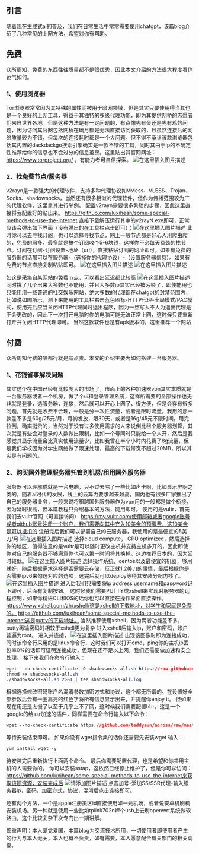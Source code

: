 ﻿## 引言
随着现在生成式ai的普及，我们在日常生活中常常需要使用chatgpt，该篇blog介绍了几种常见的上网方法，希望对你有帮助。
## 免费
众所周知，免费的东西往往质量都不是很优秀，因此本文介绍的方法很大程度看你运气如何。
### 1、使用浏览器
Tor浏览器常常因为其特殊的属性而被用于暗网领域，但是其实只要使用得当其也是一个良好的上网工具，得益于其独特的多级代理功能，即为其提供网桥的志愿者们来自世界各地。但是这种方法是有一定问题的，有点像先有蛋还是先有鸡的问题，因为访问其官网包括网桥在璃月都是无法直接访问获取的，且虽然连接后的网络质量较为不错，但每次的连接耗时都是一个大问题。但不得不承认该款浏览器包括其内置的dackdackgo搜索引擎确实是一款不错的工具，同时其由于ip的不确定性推荐给你的信息也不会过分的信息茧房。
​
这里贴出其官网网址：https://www.torproject.org/ ，有能力者可自信探索。
![在这里插入图片描述](https://img-blog.csdnimg.cn/direct/78f4ebef784b404a97fc3927912a4adb.jpeg#pic_center)
### 2、找免费节点/服务器
v2rayn是一款强大的代理软件，支持多种代理协议如VMess、VLESS、Trojan、Socks、shadowsocks，当然还有很多相似的代理软件，但作为传播范围较为广的代理软件，这里拿其进行举例。
配置v2rayn需要很多繁琐的步骤，因此这里直接将我配置好的贴出来。
https://github.com/luxihean/some-special-methods-to-use-the-internet
直接下载解压运行其中的v2rayN.exe即可，正常应该会弹出如下界面（没有弹出的在工具栏点击即可）：
​
![在这里插入图片描述](https://img-blog.csdnimg.cn/direct/e5ef08ec1b1d45d4adaba54974e6ead1.png)
此时你可以去寻找订阅，也可以选择寻找节点，网上一般节点都是好心人用爬虫爬的，免费的居多，最多就是搞个订阅收个5-6块钱，这样你不必每天费劲的找节点。订阅在订阅-订阅设置-地址（url），直接粘贴订阅的网址即可。如果有免费的服务器的话那可以在服务器-（选择你的代理协议）-（设置服务器信息）。如果有免费的节点直接复制粘贴即可。
![在这里插入图片描述](https://img-blog.csdnimg.cn/direct/7c2c8184d99e46c39184020caa3b5044.png)
![在这里插入图片描述](https://img-blog.csdnimg.cn/direct/23a744a520aa42c586e2853c831800e9.png)

如这是采集自某网站的免费节点，可以看出延迟都比较高
![在这里插入图片描述](https://img-blog.csdnimg.cn/direct/6799b8888c1b4d43b7931046beb9646f.png)
同时挑了几个出来大多数也不能用，并且大多数ip其实已经被污染了，即使能用也只能用用一些普通的社交娱乐网站，绝大多数的代理都在chatgpt的封禁范围内，比如说如图所示，测下来能用的工具栏右击蓝色图标-HTTP代理-全局模式/PAC模式，使用完后应当关闭HTTP代理同时退出程序，因为一旦写入不人为退出代理是不会更改的，因此下一次打开电脑时你的电脑可能无法正常上网，这时候只要重新打开并关闭HTTP代理即可。
当然这款软件也是有apk版本的，这里推荐一个网站
## 付费
众所周知付费的啥都行就是有点贵。本文的介绍主要为如何搭建一台服务器。
### 1、花钱省事解决问题
其实这个在中国已经有比较庞大的市场了，市面上的各种加速器vpn其实本质就是一台服务器或者一个机房，做了个ui和登录管理系统，这样所需要的全部操作也无非就是登录，选服务器，连接，然后就可以开心上网了，很方便，但是会存有很多问题，首先就是收费不合理，一般是分一次性流量，或者是限时流量。我用的那一款差不多是60g/25元/月，月初发放，限30天，或者是16g/45元不限时间，用完拉倒，确实挺贵的，当然对于没有过多使用需求的人来说倒比租个服务器划算，其次就是有些会对登录的人数做出限制，比如一个号同时只能给一个人开，然后是我感觉其显示流量会比真实使用流量少，比如我曾在半个小时内花费了8g流量，但是我们学校因为对学生网络做了限速处理，最高的下载带宽不超过20MB，所以其实是有问题的。
### 2、购买国外物理服务器托管到机房/租用国外服务器
服务器可以理解成就是一台电脑，只不过去除了一些比如声卡啊，比如显示屏啊之类的，随着ai时代的发展，线上的云算力要求越来越高，国内也有很多厂家推出了自己的服务器业务，一般来说将租聘国外服务器作为vpn用的一般都是做个桥接，因为延时很高，但本篇教程只介绍基本的方法，能用即可。
使用的是vultr，首先我们去vultr官网（可直接访问）
https://my.vultr.com/使用邮箱或者google账号或者github账号注册一个账户，我们需要向其中充入10美金的预缴费，这10美金是可以抵扣的
注册完后我们可以部署自己的云服务器，我使用的是最便宜的5美刀/月
![在这里插入图片描述](https://img-blog.csdnimg.cn/direct/14b2e90df4994e8ea20211416657f2fc.png)
选择cloud compute， CPU optimized，然后选择你的地区，值得注意的是vultr是可以随时更改主机并支持主机多开的，因此即使你对自己的服务器不够满意你也可以第一时间将其换掉。这边推荐日本的，因为延时较低。
![在这里插入图片描述](https://img-blog.csdnimg.cn/direct/399f7969f2da491c9557696baae72602.png)
选择操作系统，centos以及最便宜的机器，够用就好，随后根据需求选择是否需要云存储，反正就1.2美刀的事情，最后根据你是否需要ipv6来勾选对应的选项，选完后就可以deploy等待其安装分配内核了。
![在这里插入图片描述](https://img-blog.csdnimg.cn/direct/e477b694a0974db58f8c80e9bd5597dd.jpeg)
进入后我们只需要将ip address username和password记下即可，后面有复制按钮。
这时候我们需要PUTTY或xshell来实现对服务器的远程控制，如果你精进CLI和OS的话你也可以直接在操作界面直接操作。
https://www.xshell.com/zh/xshell/这是xshell的下载地址，对学生和家庭是免费的。
https://github.com/luxihean/some-special-methods-to-use-the-internet这是putty的下载地址。
当然推荐使用xshell，因为两者功能差不多，putty再输密码时相较于xshell更为复杂
进入xshell后输入ip，账户和密码，账户普遍为root。
进入并连接，
![在这里插入图片描述](https://img-blog.csdnimg.cn/direct/d8e9ed891ef24b5c99cf37c1a3e88633.png)
出现该图像时即为连接成功，同时该命令行采用的是linux命令行，这时我们可以打开cmd，ping你的主机ip丢包率0%的话即可证明连接成功，但现在还不足以上网，我们还需要做加速和安全处理。
接下来我们在命令行输入：

```css
wget --no-check-certificate -O shadowsocks-all.sh https://raw.githubusercontent.com/teddysun/shadowsocks_install/master/shadowsocks-all.sh
chmod +x shadowsocks-all.sh
./shadowsocks-all.sh 2>&1 | tee shadowsocks-all.log
```
根据选择修改密码账户名混淆参数加密方式和协议，这个都无所谓的。在设置好全部参数后会有一圈高亮的红色字将所有信息显示出来，并提醒你enjoy it。
但如果现在用还是太慢了以至于几乎上不了网，这时候我们需要配置bbr，这是一个google的给ssr加速的插件，同样需要在命令行输入以下命令：

```css
wget --no-check-certificate https://github.com/teddysun/across/raw/master/bbr.sh && chmod +x bbr.sh && ./bbr.sh
```
等待安装结束即可。
如果你没有wget指令集的话你还需要先安装wget
输入：

```css
yum install wget -y
```
待安装完后重新执行上面两个命令。
最后你需要配置代理，也是希望和你共用主机的人需要做的。
你可以安装sstap，这依然已经停止维护了，但是你可以访问：https://github.com/luxihean/some-special-methods-to-use-the-internet来获取该项资源，安装完成后
![请添加图片描述](https://img-blog.csdnimg.cn/direct/9ac4798c1e0a40cfb4c52ae0df125d29.jpeg)
点击加号-添加SS/SSR代理-输入服务器ip，密码，加密方式，协议，混淆后点击连接即可。

还有两个方法，一个是apple注册美区id直接使用如一元机场，或者说安卓机刷机安装机场。另一种就是使用一些比如tplink702n焊个usb上去刷openwrt系统做软路由，这个比较复杂下次专门出一期讲解。


郑重声明：本人爱党爱国，本篇blog为交流技术所用，一切使用者即使用者产生的行为与本人无关，本人也概不负责，如有需要，本人愿意配合有关部门的相关调查。
